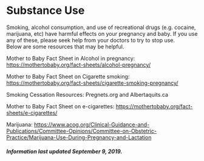 <h1>Substance Use</h1>

Smoking, alcohol consumption, and use of recreational drugs (e.g. cocaine, marijuana, etc) have harmful effects on your pregnancy and baby.  If you use any of these, please seek help from your doctors to try to stop use.  
Below are some resources that may be helpful. 

Mother to Baby Fact Sheet in Alcohol in pregnancy: https://mothertobaby.org/fact-sheets/alcohol-pregnancy/ 

Mother to Baby Fact Sheet on Cigarette smoking: https://mothertobaby.org/fact-sheets/cigarette-smoking-pregnancy/ 

Smoking Cessation Resources: Pregnets.org and Albertaquits.ca

Mother to Baby Fact Sheet on e-cigarettes: https://mothertobaby.org/fact-sheets/e-cigarettes/ 

Marijuana: https://www.acog.org/Clinical-Guidance-and-Publications/Committee-Opinions/Committee-on-Obstetric-Practice/Marijuana-Use-During-Pregnancy-and-Lactation

<h5>Information last updated September 9, 2019.</h5>
